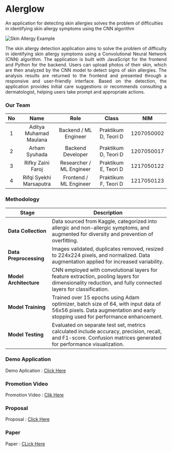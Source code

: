 # Alerglow
An application for detecting skin allergies solves the problem of difficulties in identifying skin allergy symptoms using the CNN algorithm

![Skin Allergy Example](https://drive.google.com/uc?export=view&id=1acBt29cuTyBjBh3Zg7EVaRRBew3_LEgq)

<p align="justify">
The skin allergy detection application aims to solve the problem of difficulty in identifying skin allergy symptoms using a Convolutional Neural Network (CNN) algorithm. The application is built with JavaScript for the frontend and Python for the backend. Users can upload photos of their skin, which are then analyzed by the CNN model to detect signs of skin allergies. The analysis results are returned to the frontend and presented through a responsive and user-friendly interface. Based on the detection, the application provides initial care suggestions or recommends consulting a dermatologist, helping users take prompt and appropriate actions.
</p>

### Our Team
|No |  Name                   | Role                     | Class               | NIM        |
|:-:|:-----------------------:|:------------------------:|:-------------------:|:----------:|
| 1 | Aditya Muhamad Maulana  | Backend / ML Engineer    |Praktikum D, Teori D | 1207050002 |
| 2 | Arham Syuhada           | Backend Developer        |Praktikum D, Teori D | 1207050017 |
| 3 | Rifky Zaini Faroj       | Researcher / ML Engineer |Praktikum E, Teori D | 1217050122 |
| 4 | Rifqi Syekhi Marsaputra | Frontend / ML Engineer   |Praktikum F, Teori D | 1217050123 |

### Methodology

| Stage                    | Description                                                                                                                                                             |
|--------------------------|-------------------------------------------------------------------------------------------------------------------------------------------------------------------------|
| **Data Collection**      | Data sourced from Kaggle, categorized into allergic and non-allergic symptoms, and augmented for diversity and prevention of overfitting.                               |
| **Data Preprocessing**   | Images validated, duplicates removed, resized to 224x224 pixels, and normalized. Data augmentation applied for increased variability.                                   |
| **Model Architecture**   | CNN employed with convolutional layers for feature extraction, pooling layers for dimensionality reduction, and fully connected layers for classification.              |
| **Model Training**       | Trained over 15 epochs using Adam optimizer, batch size of 64, with input data of 56x56 pixels. Data augmentation and early stopping used for performance enhancement.  |
| **Model Testing**        | Evaluated on separate test set, metrics calculated include accuracy, precision, recall, and F1-score. Confusion matrices generated for performance visualization.       |


### Demo Application
Demo Aplication : [Click Here](www.youtube.com)

### Promotion Video
Promotion Video : [Clik Here](https://www.instagram.com/reel/C63kT-_RZOf/?igsh=MWZ3ZG84Y3VxZDIxZA==)

### Proposal
Proposal : [Click Here](https://drive.google.com/file/d/1iSiqosv2qs0_2WerfvpWrBDEqL3lNW21/view?usp=drive_link)

### Paper
Paper : [CLick Here](https://drive.google.com/file/d/1iSiqosv2qs0_2WerfvpWrBDEqL3lNW21/view?usp=drive_link)
